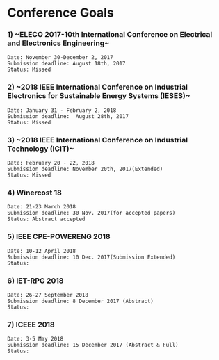 # Conference Goals

### 1) ~ELECO 2017-10th International Conference on Electrical and Electronics Engineering~  
    Date: November 30-December 2, 2017
    Submission deadline: August 18th, 2017
    Status: Missed
    
### 2) ~2018 IEEE International Conference on Industrial Electronics for Sustainable Energy Systems (IESES)~
    Date: January 31 - February 2, 2018
    Submission deadline:  August 28th, 2017 
    Status: Missed
    
### 3) ~2018 IEEE International Conference on Industrial Technology (ICIT)~
    Date: February 20 - 22, 2018
    Submission deadline: November 20th, 2017(Extended)
    Status: Missed
    
### 4) Winercost 18
    Date: 21-23 March 2018
    Submission deadline: 30 Nov. 2017(for accepted papers)
    Status: Abstract accepted
    
### 5) IEEE CPE-POWERENG 2018
    Date: 10-12 April 2018
    Submission deadline: 10 Dec. 2017(Submission Extended)
    Status: 

### 6) IET-RPG 2018
    Date: 26-27 September 2018
    Submission deadline: 8 December 2017 (Abstract)
    Status: 
    
### 7) ICEEE 2018
    Date: 3-5 May 2018
    Submission deadline: 15 December 2017 (Abstract & Full)
    Status: 
